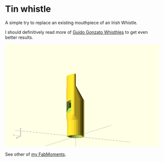 Tin whistle
===========

A simple try to replace an existing mouthpiece of an Irish Whistle.

I should definitively read more of [Guido Gonzato Whisthles](http://www.ggwhistles.com/) to get even better results.

![A screenshot of the mouthpiece](tinwhistle.png?raw=true)

See other of [my FabMoments](..).